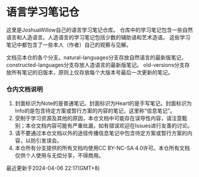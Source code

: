 # 语言学习笔记仓

这里是JoshuaWillow自己的语言学习笔记仓库。
仓库中的学习笔记包含一些自然语言和人造语言。人造语言的学习笔记包括少数的辅助语和艺术造语。
这些学习笔记中都包含了一些本人（作者）自己的观察与见解。

文档见本仓的各个分支。natural-languages分支存放自然语言的最新版笔记，constructed-languages分支存放人造语言的最新版笔记。
old-versions分支存放所有笔记的旧版本，原则上仅存放每个大版本号最后一次更新的笔记。

### 仓内文档说明
1. 封面标识为Note的是普通笔记。封面标识为Heart的是手写笔记。封面标识为Info的是包含待定方案或暂行方案的内容的笔记，这里称“信息笔记”。
2. 受制于学习资源及其他的原因，本仓文档中可能存在误导性内容，请注意甄别；本仓文档内容可能有严重纰漏，如有错误欢迎在Issues进行友善的讨论。
3. 请不要通过本仓文档以外的途径传播信息笔记中包含待定方案或暂行方案的内容，以防引发误会。
4. 本仓所有分支提供的所有文档均使用CC BY-NC-SA 4.0许可。本仓所有文档仅供个人使用与无偿分享，不得商用。

最近更新于2024-04-06 22:17(GMT+8)

